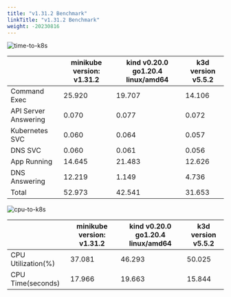 ```yaml
---
title: "v1.31.2 Benchmark"
linkTitle: "v1.31.2 Benchmark"
weight: -20230816
---
```


![time-to-k8s](/images/benchmarks/timeToK8s/v1.31.2-time.png)

|                      | minikube version: v1.31.2 | kind v0.20.0 go1.20.4 linux/amd64 | k3d version v5.5.2 |
|----------------------|---------------------------|-----------------------------------|--------------------|
| Command Exec         |                    25.920 |                            19.707 |             14.106 |
| API Server Answering |                     0.070 |                             0.077 |              0.072 |
| Kubernetes SVC       |                     0.060 |                             0.064 |              0.057 |
| DNS SVC              |                     0.060 |                             0.061 |              0.056 |
| App Running          |                    14.645 |                            21.483 |             12.626 |
| DNS Answering        |                    12.219 |                             1.149 |              4.736 |
| Total                |                    52.973 |                            42.541 |             31.653 |



![cpu-to-k8s](/images/benchmarks/timeToK8s/v1.31.2-cpu.png)

|                    | minikube version: v1.31.2 | kind v0.20.0 go1.20.4 linux/amd64 | k3d version v5.5.2 |
|--------------------|---------------------------|-----------------------------------|--------------------|
| CPU Utilization(%) |                    37.081 |                            46.293 |             50.025 |
| CPU Time(seconds)  |                    17.966 |                            19.663 |             15.844 |

